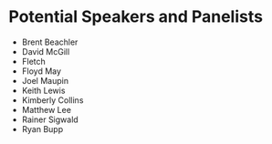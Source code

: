 # Potential Speakers and Panelists

* Brent Beachler
* David McGill
* Fletch
* Floyd May
* Joel Maupin
* Keith Lewis
* Kimberly Collins
* Matthew Lee
* Rainer Sigwald
* Ryan Bupp

